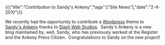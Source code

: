 {{{"title":"Contribution to Sandy&#039;s Ankeny","tags":["Site News"],"date":"2-4-2010"}}}

<p>We recently had the opportunity to contribute a <a title="Wordpress" href="http://wordpress.org/" target="_blank">Wordpress</a> theme to <a title="Sandy's Ankeny" href="http://www.sandysankeny.com/" target="_blank">Sandy's Ankeny</a> thanks to <a title="Slash Web Studios" href="http://slashwebstudios.com/" target="_blank">Slash Web Studios</a>.&#160; Sandy's Ankeny is a new blog maintained by, well, Sandy, who has previously worked at the Register and the Ankeny Press Citizen.&#160; Congratulations to Sandy on the new project!</p>